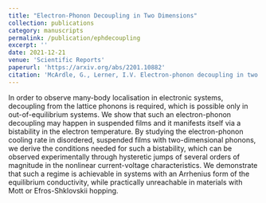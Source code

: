 ```yaml
---
title: "Electron-Phonon Decoupling in Two Dimensions"
collection: publications
category: manuscripts
permalink: /publication/ephdecoupling
excerpt: ''
date: 2021-12-21
venue: 'Scientific Reports'
paperurl: 'https://arxiv.org/abs/2201.10882'
citation: 'McArdle, G., Lerner, I.V. Electron-phonon decoupling in two dimensions. Sci Rep 11, 24293 (2021)'
---
```


In order to observe many-body localisation in electronic systems, decoupling from the lattice phonons is required, which is possible only in out-of-equilibrium systems. We show that such an electron-phonon decoupling may happen in suspended films and it manifests itself via a bistability in the electron temperature. By studying the electron-phonon cooling rate in disordered, suspended films with two-dimensional phonons, we derive the conditions needed for such a bistability, which can be observed experimentally through hysteretic jumps of several orders of magnitude in the nonlinear current-voltage characteristics. We demonstrate that such a regime is achievable in systems with an Arrhenius form of the equilibrium conductivity, while practically unreachable in materials with Mott or Efros-Shklovskii hopping.
